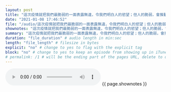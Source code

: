 ```yaml
---
layout: post
title: "這次疫情就把我們最脆弱的一面表露無違，令我們明白人的慾望；但人的脆弱，會推動我們做正確的事，保護自己和身邊的人。" # quotes allow forbidden characters like the colon
date: "2021-01-08 17:46:52"
file: "/audio/這次疫情就把我們最脆弱的一面表露無違，令我們明白人的慾望；但人的脆弱，會推動我們做正確的事，保護自己和身邊的人。.mp3"
shownotes: "這次疫情就把我們最脆弱的一面表露無違，令我們明白人的慾望；但人的脆弱，會推動我們做正確的事，保護自己和身邊的人。"
summary: "這次疫情就把我們最脆弱的一面表露無違，令我們明白人的慾望；但人的脆弱，會推動我們做正確的事，保護自己和身邊的人。"
duration: "file_duration" # audio length in min:sec
length: "file_length" # filesize in bytes
explicit: "no" # change to yes to flag with the explicit tag
block: "no" # change to yes to keep an episode from showing up in iTunes
# permalink: /1 # will be the ending part of the pages URL, delete to default to the title
---
```


<audio controls>
<source src="{{site.url}}{{site.baseurl}}{{ page.file }}" type="audio/x-mp3">
Your browser does not support the audio element.
</audio>
{{ page.shownotes }}
